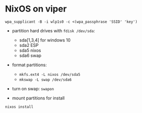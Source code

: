 # NixOS on viper

```
wpa_supplicant -B -i wlp1s0 -c <(wpa_passphrase 'SSID' 'key')
```

- partition hard drives with `fdisk /dev/sda`:
  - sda[1,3,4] for windows 10
  - sda2 ESP
  - sda5 nixos
  - sda6 swap

- format partitions:
  - `mkfs.ext4 -L nixos /dev/sda5`
  - `mkswap -L swap /dev/sda6`

- turn on swap: `swapon`

- mount partitions for install

```
nixos install
```
